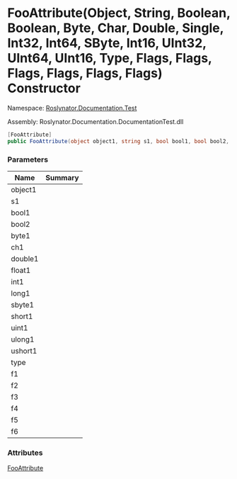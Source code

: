 # FooAttribute\(Object, String, Boolean, Boolean, Byte, Char, Double, Single, Int32, Int64, SByte, Int16, UInt32, UInt64, UInt16, Type, Flags, Flags, Flags, Flags, Flags, Flags\) Constructor

Namespace: [Roslynator.Documentation.Test](../../README.md)

Assembly: Roslynator\.Documentation\.DocumentationTest\.dll

```csharp
[FooAttribute]
public FooAttribute(object object1, string s1, bool bool1, bool bool2, byte byte1, char ch1, double double1, float float1, int int1, long long1, sbyte sbyte1, short short1, uint uint1, ulong ulong1, ushort ushort1, Type type, Flags f1, Flags f2, Flags f3, Flags f4, Flags f5, Flags f6)
```

### Parameters

| Name | Summary |
| ---- | ------- |
| object1 | |
| s1 | |
| bool1 | |
| bool2 | |
| byte1 | |
| ch1 | |
| double1 | |
| float1 | |
| int1 | |
| long1 | |
| sbyte1 | |
| short1 | |
| uint1 | |
| ulong1 | |
| ushort1 | |
| type | |
| f1 | |
| f2 | |
| f3 | |
| f4 | |
| f5 | |
| f6 | |

### Attributes

[FooAttribute](../README.md)
